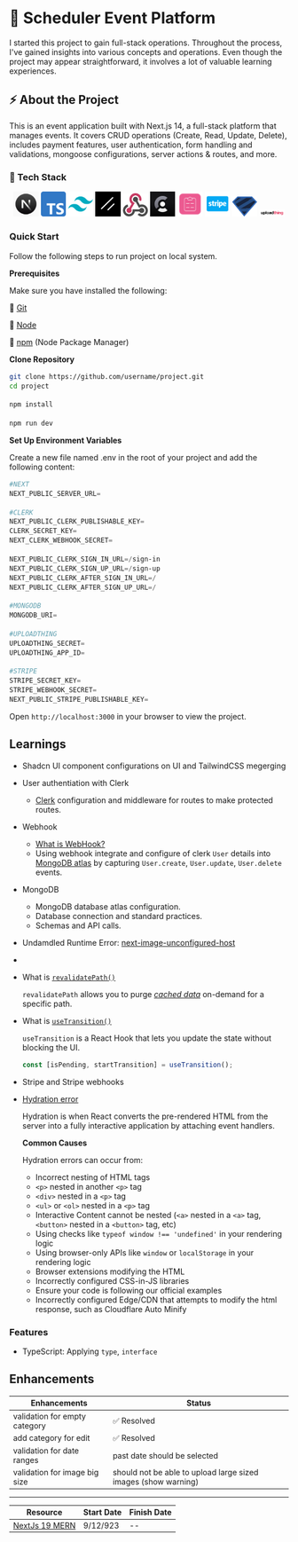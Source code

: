 # 📆 Scheduler Event Platform

I started this project to gain full-stack operations. Throughout the process, I've gained insights into various concepts and operations. Even though the project may appear straightforward, it involves a lot of valuable learning experiences.

## ⚡ About the Project

This is an event application built with Next.js 14, a full-stack platform that manages events. It covers CRUD operations (Create, Read, Update, Delete), includes payment features, user authentication, form handling and validations, mongoose configurations, server actions & routes, and more.

### 🧱 Tech Stack

<p align="center" width="90%" style=" background-size: cover;">
  <img width="9%" src="./public/tech-icons/nextjs-1.png" title="Next Js" alt="logo"/>
  <img width="9%" src="./public/tech-icons/typescript-1.png" title="TypeScript" alt="logo"/>
  <img width="9%" src="./public/tech-icons/tailwindcss.png" title="TailwindCSS" alt="logo"/>
  <img width="9%" src="./public/tech-icons/shadcnui.png" title="Shadcn UI" alt="logo"/>
  <img width="9%" src="./public/tech-icons/webhook.png" title="Webhook" alt="logo"/>
  <img width="9%" src="./public/tech-icons/clerk.jpg" title="Clerk" alt="logo"/>
  <img width="9%" src="./public/tech-icons/react-hook-form.png" title="React Hook Form" alt="logo"/>
  <img width="9%" src="./public/tech-icons/stripe.png" title="Stripe" alt="logo"/>
  <img width="9%" src="./public/tech-icons/zod.png" title="Zod" alt="logo"/>
  <img width="9%" src="./public/tech-icons/uploadthing.png" title="Upload Thing" alt="logo"/>
</p>

### Quick Start

Follow the following steps to run project on local system.

**Prerequisites**

Make sure you have installed the following:

🧬 [Git](https://git-scm.com/)

🧬 [Node](https://nodejs.org/en)

🧬 [npm](https://www.npmjs.com/) (Node Package Manager)

**Clone Repository**

```bash
git clone https://github.com/username/project.git
cd project

npm install

npm run dev
```

**Set Up Environment Variables**

Create a new file named .env in the root of your project and add the following content:

```powershell
#NEXT
NEXT_PUBLIC_SERVER_URL=

#CLERK
NEXT_PUBLIC_CLERK_PUBLISHABLE_KEY=
CLERK_SECRET_KEY=
NEXT_CLERK_WEBHOOK_SECRET=

NEXT_PUBLIC_CLERK_SIGN_IN_URL=/sign-in
NEXT_PUBLIC_CLERK_SIGN_UP_URL=/sign-up
NEXT_PUBLIC_CLERK_AFTER_SIGN_IN_URL=/
NEXT_PUBLIC_CLERK_AFTER_SIGN_UP_URL=/

#MONGODB
MONGODB_URI=

#UPLOADTHING
UPLOADTHING_SECRET=
UPLOADTHING_APP_ID=

#STRIPE
STRIPE_SECRET_KEY=
STRIPE_WEBHOOK_SECRET=
NEXT_PUBLIC_STRIPE_PUBLISHABLE_KEY=
```

Open `http://localhost:3000` in your browser to view the project.

## Learnings

- Shadcn UI component configurations on UI and TailwindCSS megerging
- User authentiation with Clerk
  - [Clerk](https://clerk.com/) configuration and middleware for routes to make protected routes.
- Webhook
  - [What is WebHook?](https://hookdeck.com/webhooks/guides/what-are-webhooks-how-they-work)
  - Using webhook integrate and configure of clerk `User` details into [MongoDB atlas](https://www.mongodb.com/atlas/database) by capturing `User.create`, `User.update`, `User.delete` events.
- MongoDB
  - MongoDB database atlas configuration.
  - Database connection and standard practices.
  - Schemas and API calls.
- Undamdled Runtime Error: [next-image-unconfigured-host](https://nextjs.org/docs/messages/next-image-unconfigured-host)
-
- What is [`revalidatePath()`](https://nextjs.org/docs/app/api-reference/functions/revalidatePath)

  `revalidatePath` allows you to purge [_cached data_](https://nextjs.org/docs/app/building-your-application/caching) on-demand for a specific path.

- What is [`useTransition()`](https://react.dev/reference/react/useTransition)

  `useTransition` is a React Hook that lets you update the state without blocking the UI.

  ```javascript
  const [isPending, startTransition] = useTransition();
  ```

- Stripe and Stripe webhooks

- [Hydration error](https://nextjs.org/docs/messages/react-hydration-error)

  Hydration is when React converts the pre-rendered HTML from the server into a fully interactive application by attaching event handlers.

  **Common Causes**

  Hydration errors can occur from:

  - Incorrect nesting of HTML tags
  - `<p>` nested in another `<p>` tag
  - `<div>` nested in a `<p>` tag
  - `<ul>` or `<ol>` nested in a `<p>` tag
  - Interactive Content cannot be nested (`<a>` nested in a `<a>` tag, `<button>` nested in a `<button>` tag, etc)
  - Using checks like `typeof window !== 'undefined'` in your rendering logic
  - Using browser-only APIs like `window` or `localStorage` in your rendering logic
  - Browser extensions modifying the HTML
  - Incorrectly configured CSS-in-JS libraries
  - Ensure your code is following our official examples
  - Incorrectly configured Edge/CDN that attempts to modify the html response, such as Cloudflare Auto Minify

### Features

- TypeScript: Applying `type`, `interface`

## Enhancements

| Enhancements                  | Status                                                         |
| ----------------------------- | -------------------------------------------------------------- |
| validation for empty category | ✅ Resolved                                                    |
| add category for edit         | ✅ Resolved                                                    |
| validation for date ranges    | past date should be selected                                   |
| validation for image big size | should not be able to upload large sized images (show warning) |

---

<div align="center">

| Resource                                                                               | Start Date | Finish Date |
| -------------------------------------------------------------------------------------- | ---------- | ----------- |
| [NextJs 19 MERN](https://youtu.be/zgGhzuBZOQg?list=PL6QREj8te1P9gixBDSU8JLvQndTEEX3c3) | 9/12/923   | --          |

</div>
